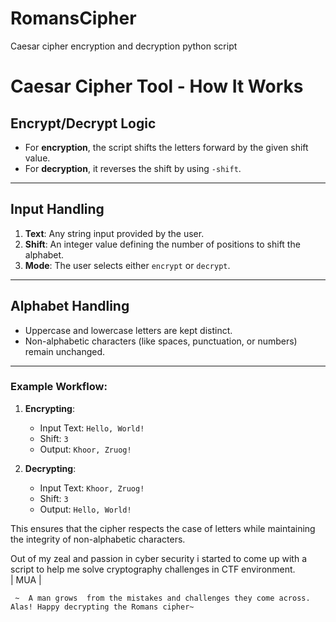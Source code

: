 # RomansCipher
Caesar cipher encryption and decryption python script

# Caesar Cipher Tool - How It Works

## Encrypt/Decrypt Logic
- For **encryption**, the script shifts the letters forward by the given shift value.
- For **decryption**, it reverses the shift by using `-shift`.

---

## Input Handling
1. **Text**: Any string input provided by the user.
2. **Shift**: An integer value defining the number of positions to shift the alphabet.
3. **Mode**: The user selects either `encrypt` or `decrypt`.

---

## Alphabet Handling
- Uppercase and lowercase letters are kept distinct.
- Non-alphabetic characters (like spaces, punctuation, or numbers) remain unchanged.

---

### Example Workflow:
1. **Encrypting**:
   - Input Text: `Hello, World!`
   - Shift: `3`
   - Output: `Khoor, Zruog!`

2. **Decrypting**:
   - Input Text: `Khoor, Zruog!`
   - Shift: `3`
   - Output: `Hello, World!`

This ensures that the cipher respects the case of letters while maintaining the integrity of non-alphabetic characters.

Out of my zeal and passion in cyber security i started to come up with a script to help me solve cryptography challenges in CTF environment.    
                                         | MUA |  
                                         
     ~  A man grows  from the mistakes and challenges they come across. Alas! Happy decrypting the Romans cipher~
     
